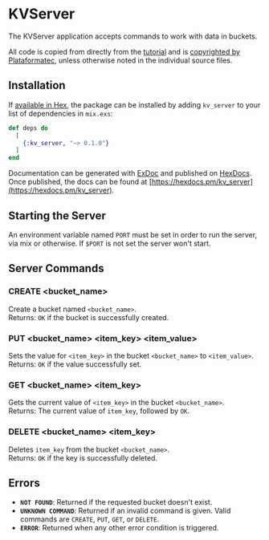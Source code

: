 # KVServer

The KVServer application accepts commands to work with data in buckets.

All code is copied from directly from  the [tutorial](https://elixir-lang.org/getting-started/mix-otp/introduction-to-mix.html) and is [copyrighted by Plataformatec](https://github.com/elixir-lang/elixir-lang.github.com/#license), unless otherwise noted in the individual source files.

## Installation

If [available in Hex](https://hex.pm/docs/publish), the package can be installed
by adding `kv_server` to your list of dependencies in `mix.exs`:

```elixir
def deps do
  [
    {:kv_server, "~> 0.1.0"}
  ]
end
```

Documentation can be generated with [ExDoc](https://github.com/elixir-lang/ex_doc)
and published on [HexDocs](https://hexdocs.pm). Once published, the docs can
be found at [https://hexdocs.pm/kv_server](https://hexdocs.pm/kv_server).

## Starting the Server

An environment variable named `PORT` must be set in order to run the server, via mix or otherwise. If `$PORT` is not set the server won't start.

## Server Commands

### CREATE <bucket_name>
Create a bucket named `<bucket_name>`.  
Returns: `OK` if the bucket is successfully created.

### PUT <bucket_name> <item_key> <item_value>
Sets the value for `<item_key>` in the bucket `<bucket_name>` to `<item_value>`.  
Returns: `OK` if the value successfully set.

### GET <bucket_name> <item_key>
Gets the current value of `<item_key>` in the bucket `<bucket_name>`.  
Returns: The current value of `item_key`, followed by `OK`.

### DELETE <bucket_name> <item_key>
Deletes `item_key` from the bucket `<bucket_name>`.  
Returns: `OK` if the key is successfully deleted.

## Errors

- **`NOT FOUND`**: Returned if the requested bucket doesn't exist.
- **`UNKNOWN COMMAND`**: Returned if an invalid command is given. Valid commands are `CREATE`, `PUT`, `GET`, or `DELETE`.
- **`ERROR`**: Returned when any other error condition is triggered.
